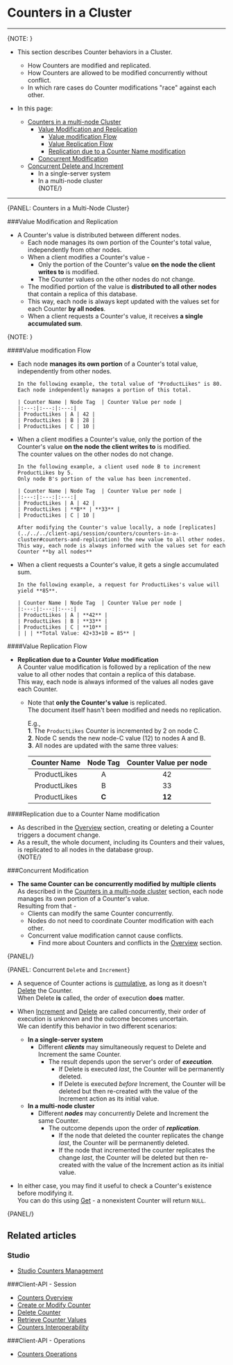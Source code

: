 # Counters in a Cluster
---

{NOTE: }

* This section describes Counter behaviors in a Cluster.
  * How Counters are modified and replicated.
  * How Counters are allowed to be modified concurrently without conflict.  
  * In which rare cases do Counter modifications "race" against each other.  

* In this page:  
  * [Counters in a multi-node Cluster](../../../client-api/session/counters/counters-in-a-cluster#counters-in-a-multi-node-cluster)  
      * [Value Modification and Replication](../../../client-api/session/counters/counters-in-a-cluster#value-modification-and-replication)  
          * [Value modification Flow](../../../client-api/session/counters/counters-in-a-cluster#value-modification-flow)  
          * [Value Replication Flow](../../../client-api/session/counters/counters-in-a-cluster#value-replication-flow)  
          * [Replication due to a Counter Name modification](../../../client-api/session/counters/counters-in-a-cluster#replication-due-to-a-counter-name-modification)  
      * [Concurrent Modification](../../../client-api/session/counters/counters-in-a-cluster#concurrent-modification)  
  * [Concurrent Delete and Increment](../../../client-api/session/counters/counters-in-a-cluster#concurrent-delete-and-increment)  
      * In a single-server system  
      * In a multi-node cluster  
{NOTE/}

---

{PANEL: Counters in a Multi-Node Cluster}

###Value Modification and Replication

* A Counter's value is distributed between different nodes.  
   * Each node manages its own portion of the Counter's total value, independently from other nodes.  
   * When a client modifies a Counter's value -  
       * Only the portion of the Counter's value **on the node the client writes to** is modified.  
       * The Counter values on the other nodes do not change.
   * The modified portion of the value is **distributed to all other nodes** that contain a replica of this database.  
   * This way, each node is always kept updated with the values set for each Counter **by all nodes**.  
   * When a client requests a Counter's value, it receives **a single accumulated sum**.  

{NOTE: }

####Value modification Flow
* Each node **manages its own portion** of a Counter's total value, independently from other nodes.  

      In the following example, the total value of "ProductLikes" is 80.  
      Each node independently manages a portion of this total.  

      | Counter Name | Node Tag  | Counter Value per node |
      |:---:|:---:|:---:|
      | ProductLikes | A | 42 |
      | ProductLikes | B | 28 |
      | ProductLikes | C | 10 |

* When a client modifies a Counter's value, only the portion of the Counter's value **on the node the client writes to** is modified.  
  The counter values on the other nodes do not change.

      In the following example, a client used node B to increment ProductLikes by 5.  
      Only node B's portion of the value has been incremented.  

      | Counter Name | Node Tag  | Counter Value per node |
      |:---:|:---:|:---:|
      | ProductLikes | A | 42 |
      | ProductLikes | **B** | **33** |
      | ProductLikes | C | 10 |

      After modifying the Counter's value locally, a node [replicates](../../../client-api/session/counters/counters-in-a-cluster#counters-and-replication) the new value to all other nodes.  
      This way, each node is always informed with the values set for each Counter **by all nodes**

* When a client requests a Counter's value, it gets a single accumulated sum.  

      In the following example, a request for ProductLikes's value will yield **85**.  

      | Counter Name | Node Tag  | Counter Value per node |
      |:---:|:---:|:---:|
      | ProductLikes | A | **42** |
      | ProductLikes | B | **33** |
      | ProductLikes | C | **10** |
      | | | **Total Value: 42+33+10 = 85** |

####Value Replication Flow
* **Replication due to a Counter _Value_ modification**  
   A Counter value modification is followed by a replication of the new value to all other nodes that contain a replica of this database.  
   This way, each node is always informed of the values all nodes gave each Counter.  
   * Note that **only the Counter's value** is replicated.  
     The document itself hasn't been modified and needs no replication.  

      E.g.,  
      **1**. The `ProductLikes` Counter is incremented by 2 on node C.  
      **2**. Node C sends the new node-C value (12) to nodes A and B.  
      **3**. All nodes are updated with the same three values:

      | Counter Name | Node Tag  | Counter Value per node |
      |:---:|:---:|:---:|
      | ProductLikes | A | 42 |
      | ProductLikes | B | 33 |
      | ProductLikes | **C** | **12** |

####Replication due to a Counter Name modification
* As described in the [Overview](../../../client-api/session/counters/overview#overview) section, creating or deleting a Counter triggers a document change.  
* As a result, the whole document, including its Counters and their values, is replicated to all nodes in the database group.  
{NOTE/}

###Concurrent Modification

* **The same Counter can be concurrently modified by multiple clients**  
    As described in the [Counters in a multi-node cluster](../../../client-api/session/counters/counters-in-a-cluster#counters-in-a-multi-node-cluster) section, each node manages its own portion of a Counter's value.  
    Resulting from that -
    * Clients can modify the same Counter concurrently.  
    * Nodes do not need to coordinate Counter modification with each other.  
    * Concurrent value modification cannot cause conflicts.
      * Find more about Counters and conflicts in the [Overview](../../../client-api/session/counters/overview#overview) section.  

{PANEL/}

{PANEL: Concurrent `Delete` and `Increment`}

* A sequence of Counter actions is [cumulative](../../../client-api/session/counters/overview#overview), as long as it doesn't [Delete](../../../client-api/session/counters/delete) the Counter.  
   When Delete **is** called, the order of execution **does** matter.  

* When [Increment](../../../client-api/session/counters/increment) and [Delete](../../../client-api/session/counters/delete) are called concurrently, their order of execution is unknown and the outcome becomes uncertain.  
  We can identify this behavior in two different scenarios:  
  * **In a single-server system**  
      * Different ***clients*** may simultaneously request to Delete and Increment the same Counter.  
        * The result depends upon the server's order of ***execution***.  
          * If Delete is executed _last_, the Counter will be permanently deleted.  
          * If Delete is executed _before_ Increment, the Counter will be deleted but then re-created with the value of the Increment action as its initial value.  
  * **In a multi-node cluster**  
      * Different ***nodes*** may concurrently Delete and Increment the same Counter.  
        * The outcome depends upon the order of ***replication***.  
          * If the node that deleted the counter replicates the change _last_, the Counter will be permanently deleted.  
          * If the node that incremented the counter replicates the change _last_, the Counter will be deleted but then re-created 
            with the value of the Increment action as its initial value.  

* In either case, you may find it useful to check a Counter's existence before modifying it.  
  You can do this using [Get](../../../client-api/session/counters/retrieve-counter-values) - a nonexistent Counter will return `NULL`.  

{PANEL/}

## Related articles
### Studio
- [Studio Counters Management](../../../studio/database/documents/document-view/additional-features/counters#counters)  

###Client-API - Session
- [Counters Overview](../../../client-api/session/counters/overview)
- [Create or Modify Counter](../../../client-api/session/counters/create-or-modify)
- [Delete Counter](../../../client-api/session/counters/delete)
- [Retrieve Counter Values](../../../client-api/session/counters/retrieve-counter-values)
- [Counters Interoperability](../../../client-api/session/counters/interoperability)

###Client-API - Operations
- [Counters Operations](../../../client-api/operations/counters/get-counters#operations--counters--how-to-get-counters)
